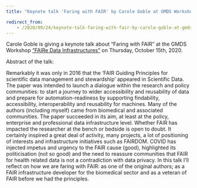 ```yaml
---
title: "Keynote talk 'Faring with FAIR' by Carole Goble at GMDS Workshop"

redirect_from:
    - /2020/09/24/keynote-talk-faring-with-fair-by-carole-goble-at-gmds-workshop/
---
```


Carole Goble is giving a keynote talk about “Faring with FAIR” at the GMDS Workshop [“FAIRe Data Infrastructures”](https://www.gmds.de/aktivitaeten/medizinische-informatik/projektgruppenseiten/faire-dateninfrastrukturen-fuer-die-biomedizinische-informatik/workshop-2020/) on 
Thursday, October 15th, 2020.

Abstract of the talk:

Remarkably it was only in 2016 that the ‘FAIR Guiding Principles for scientific data management and stewardship’ 
appeared in Scientific Data. The paper was intended to launch a dialogue within the research and policy communities: 
to start a journey to wider accessibility and reusability of data and prepare for automation-readiness by supporting 
findability, accessibility, interoperability and reusability for machines. 
Many of the authors (including myself) came from biomedical and associated communities. 
The paper succeeded in its aim, at least at the policy, enterprise and professional data infrastructure level. 
Whether FAIR has impacted the researcher at the bench or bedside is open to doubt. 
It certainly inspired a great deal of activity, many projects, a lot of positioning of interests and infrastructure 
initiatives such as FAIRDOM. COVID has injected impetus and urgency to the FAIR cause (good), highlighted its 
politicisation (not so good) and the need to reassure communities that FAIR for health related data is not a 
contradiction with data privacy. In this talk I’ll reflect on how we are faring with FAIR: as one of the original 
authors; as a FAIR infrastructure developer for the biomedical sector and as a veteran of FAIR before we had the principles.
